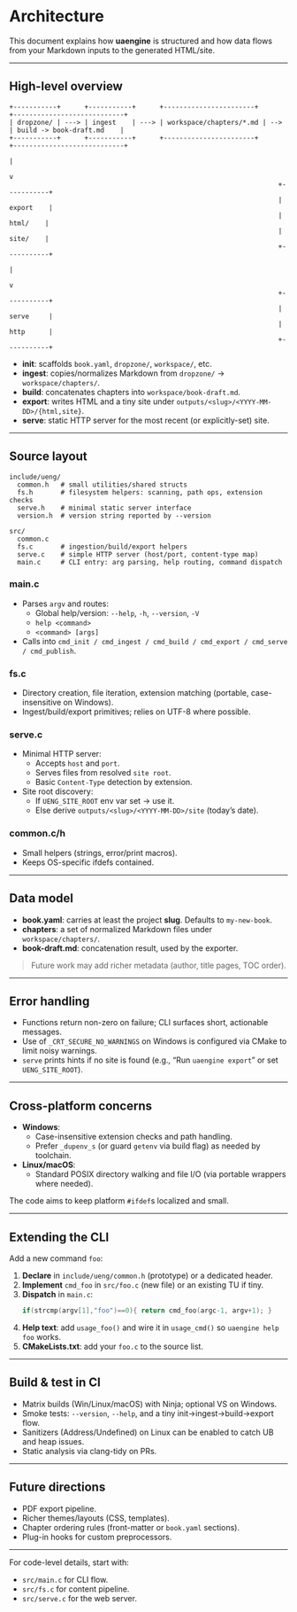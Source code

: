 # Architecture

This document explains how **uaengine** is structured and how data flows from your Markdown inputs to the generated HTML/site.

---

## High-level overview

```text
+-----------+      +-----------+      +-----------------------+      +----------------------------+
| dropzone/ | ---> | ingest    | ---> | workspace/chapters/*.md | --> | build -> book-draft.md    |
+-----------+      +-----------+      +-----------------------+      +----------------------------+
                                                                         |
                                                                         v
                                                                    +-----------+
                                                                    | export    |
                                                                    |  html/    |
                                                                    |  site/    |
                                                                    +-----------+
                                                                         |
                                                                         v
                                                                    +-----------+
                                                                    | serve     |
                                                                    | http      |
                                                                    +-----------+
```

- **init**: scaffolds `book.yaml`, `dropzone/`, `workspace/`, etc.
- **ingest**: copies/normalizes Markdown from `dropzone/` → `workspace/chapters/`.
- **build**: concatenates chapters into `workspace/book-draft.md`.
- **export**: writes HTML and a tiny site under `outputs/<slug>/<YYYY-MM-DD>/{html,site}`.
- **serve**: static HTTP server for the most recent (or explicitly-set) site.

---

## Source layout

```
include/ueng/
  common.h   # small utilities/shared structs
  fs.h       # filesystem helpers: scanning, path ops, extension checks
  serve.h    # minimal static server interface
  version.h  # version string reported by --version

src/
  common.c
  fs.c       # ingestion/build/export helpers
  serve.c    # simple HTTP server (host/port, content-type map)
  main.c     # CLI entry: arg parsing, help routing, command dispatch
```

### main.c
- Parses `argv` and routes:
  - Global help/version: `--help`, `-h`, `--version`, `-V`
  - `help <command>`
  - `<command> [args]`
- Calls into `cmd_init / cmd_ingest / cmd_build / cmd_export / cmd_serve / cmd_publish`.

### fs.c
- Directory creation, file iteration, extension matching (portable, case-insensitive on Windows).
- Ingest/build/export primitives; relies on UTF-8 where possible.

### serve.c
- Minimal HTTP server:
  - Accepts `host` and `port`.
  - Serves files from resolved `site root`.
  - Basic `Content-Type` detection by extension.
- Site root discovery:
  - If `UENG_SITE_ROOT` env var set → use it.
  - Else derive `outputs/<slug>/<YYYY-MM-DD>/site` (today’s date).

### common.c/h
- Small helpers (strings, error/print macros).
- Keeps OS-specific ifdefs contained.

---

## Data model

- **book.yaml**: carries at least the project **slug**. Defaults to `my-new-book`.
- **chapters**: a set of normalized Markdown files under `workspace/chapters/`.
- **book-draft.md**: concatenation result, used by the exporter.

> Future work may add richer metadata (author, title pages, TOC order).

---

## Error handling

- Functions return non-zero on failure; CLI surfaces short, actionable messages.
- Use of `_CRT_SECURE_NO_WARNINGS` on Windows is configured via CMake to limit noisy warnings.
- `serve` prints hints if no site is found (e.g., “Run `uaengine export`” or set `UENG_SITE_ROOT`).

---

## Cross-platform concerns

- **Windows**:
  - Case-insensitive extension checks and path handling.
  - Prefer `_dupenv_s` (or guard `getenv` via build flag) as needed by toolchain.
- **Linux/macOS**:
  - Standard POSIX directory walking and file I/O (via portable wrappers where needed).

The code aims to keep platform `#ifdef`s localized and small.

---

## Extending the CLI

Add a new command `foo`:

1. **Declare** in `include/ueng/common.h` (prototype) or a dedicated header.
2. **Implement** `cmd_foo` in `src/foo.c` (new file) or an existing TU if tiny.
3. **Dispatch** in `main.c`:
   ```c
   if(strcmp(argv[1],"foo")==0){ return cmd_foo(argc-1, argv+1); }
   ```
4. **Help text**: add `usage_foo()` and wire it in `usage_cmd()` so `uaengine help foo` works.
5. **CMakeLists.txt**: add your `foo.c` to the source list.

---

## Build & test in CI

- Matrix builds (Win/Linux/macOS) with Ninja; optional VS on Windows.
- Smoke tests: `--version`, `--help`, and a tiny init→ingest→build→export flow.
- Sanitizers (Address/Undefined) on Linux can be enabled to catch UB and heap issues.
- Static analysis via clang-tidy on PRs.

---

## Future directions

- PDF export pipeline.
- Richer themes/layouts (CSS, templates).
- Chapter ordering rules (front-matter or `book.yaml` sections).
- Plug-in hooks for custom preprocessors.

---

For code-level details, start with:
- `src/main.c` for CLI flow.
- `src/fs.c` for content pipeline.
- `src/serve.c` for the web server.
